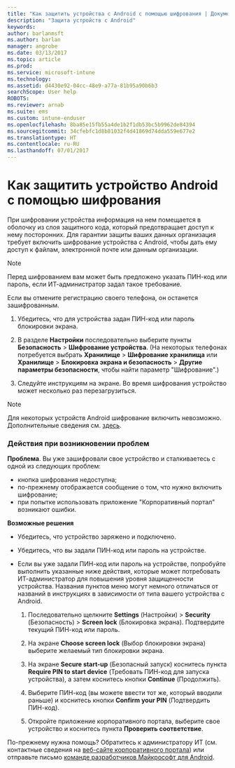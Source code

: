 ```yaml
---
title: "Как защитить устройства с Android с помощью шифрования | Документы Майкрософт"
description: "Защита устройств с Android"
keywords: 
author: barlanmsft
ms.author: barlan
manager: angrobe
ms.date: 03/13/2017
ms.topic: article
ms.prod: 
ms.service: microsoft-intune
ms.technology: 
ms.assetid: d4430e92-04cc-48e9-a77a-81b95a90b6b3
searchScope: User help
ROBOTS: 
ms.reviewer: arnab
ms.suite: ems
ms.custom: intune-enduser
ms.openlocfilehash: 8ba85e15fb55a4de1b2f1db53bc5b9962de84394
ms.sourcegitcommit: 34cfebfc1d8b81032f4d41869d74dda559e677e2
ms.translationtype: HT
ms.contentlocale: ru-RU
ms.lasthandoff: 07/01/2017
---
```

# <a name="how-to-protect-your-android-device-using-encryption"></a>Как защитить устройство Android с помощью шифрования

При шифровании устройства информация на нем помещается в оболочку из слоя защитного кода, который предотвращает доступ к нему посторонних. Для гарантии защиты ваших данных организация требует включить шифрование устройства с Android, чтобы дать ему доступ к файлам, электронной почте или данным организации.

> [!Note]
> Перед шифрованием вам может быть предложено указать ПИН-код или пароль, если ИТ-администратор задал такое требование.

Если вы отмените регистрацию своего телефона, он останется зашифрованным.

1.  Убедитесь, что для устройства задан ПИН-код или пароль блокировки экрана.

2.  В разделе **Настройки** последовательно выберите пункты **Безопасность** &gt; **Шифрование устройства**.
    (На некоторых телефонах потребуется выбрать **Хранилище** &gt; **Шифрование хранилища** или **Хранилище** &gt; **Блокировка экрана и безопасность** &gt; **Другие параметры безопасности**, чтобы найти параметр "Шифрование".)

3.  Следуйте инструкциям на экране. Во время шифрования устройство может несколько раз перезагрузиться.

> [!Note]
> Для некоторых устройств Android шифрование включить невозможно. Дополнительные сведения см. [здесь](your-device-appears-encrypted-but-cp-says-otherwise-android.md).

### <a name="what-to-do-if-you-have-issues"></a>Действия при возникновении проблем
**Проблема**. Вы уже зашифровали свое устройство и сталкиваетесь с одной из следующих проблем:

- кнопка шифрования недоступна;
- по-прежнему отображается сообщение о том, что нужно включить шифрование;
- при попытке использовать приложение "Корпоративный портал" возникают ошибки.

**Возможные решения**

- Убедитесь, что устройство заряжено и подключено.
- Убедитесь, что вы задали ПИН-код или пароль на устройстве.
- Если вы уже задали ПИН-код или пароль на устройстве, попробуйте выполнить указанные ниже действия, которые может потребовать ИТ-администратор для повышения уровня защищенности устройства. Названия пунктов меню могут немного отличаться от названий в инструкциях в зависимости от типа вашего устройства с Android.

    1. Последовательно щелкните **Settings** (Настройки) > **Security** (Безопасность) > **Screen lock** (Блокировка экрана). Подтвердите текущий ПИН-код или пароль.

    2. На экране **Choose screen lock** (Выбор блокировки экрана) выберите желаемый тип блокировки экрана.

    3. На экране **Secure start-up** (Безопасный запуск) коснитесь пункта **Require PIN to start device** (Требовать ПИН-код для запуска устройства), а затем коснитесь кнопки **Continue** (Продолжить).

    4. Выберите ПИН-код (вы можете ввести тот же, который вводили раньше) и коснитесь кнопки **Confirm your PIN** (Подтвердить ПИН-код).

    5. Откройте приложение корпоративного портала, выберите свое устройство и коснитесь пункта **Проверить соответствие**.

По-прежнему нужна помощь? Обратитесь к администратору ИТ (см. контактные сведения на [веб-сайте корпоративного портала](http://portal.manage.microsoft.com)) или отправьте письмо <a href="mailto:wintunedroidfbk@microsoft.com?subject=I'm having trouble with encryption on my Android device&body=Describe the issue you're experiencing here.">команде разработчиков Майкрософт для Android</a>.
